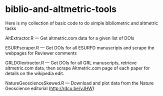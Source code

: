 # biblio-and-altmetric-tools
Here is my collection of basic code to do simple bibliometric and altmetric tasks 

AltExtractor.R — Get altmetric.com data for a given list of DOIs

ESURFscraper.R — Get DOIs for all ESURFD manuscripts and scrape the webpages for Reviewer comments

GRLDOIextractor.R — Get DOIs for all GRL manuscripts, retrieve altmetric.com data, then scrape Altmetric.com page of each paper for details on the wikipedia edit.

NatureGeoscienceSkewed.R — Download and plot data from the Nature Geoscience editorial  (http://rdcu.be/vJHW)
